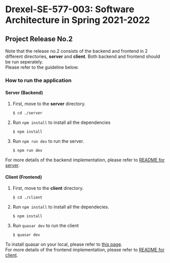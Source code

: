 # Drexel-SE-577-003: Software Architecture in Spring 2021-2022

## Project Release No.2
Note that the release no.2 consists of the backend and frontend in 2 different directories, **server** and **client**.
Both backend and frontend should be run seperately.  
Please refer to the guideline below.

### How to run the application
#### Server (Backend)
1. First, move to the **server** directory.
    ```shell
    $ cd ./server
    ```
2. Run `npm install` to install all the dependencies
    ```shell
    $ npm install
    ```
3. Run `npm run dev` to run the server.
    ```shell
    $ npm run dev
    ```
For more details of the backend implementation, please refer to [README for server](server/readme.md).  

#### Client (Frontend)
1. First, move to the **client** directory.
    ```shell
    $ cd ./client
    ```
2. Run `npm install` to install all the dependecies.
    ```shell
    $ npm install
    ```
3. Run `quasar dev` to run the client
    ```shell
    $ quasar dev
    ```
To install quasar on your local, please refer to [this page](https://v1.quasar.dev/quasar-cli/installation).  
For more details of the frontend implementation, please refer to [README for client](client/readme.md).  
